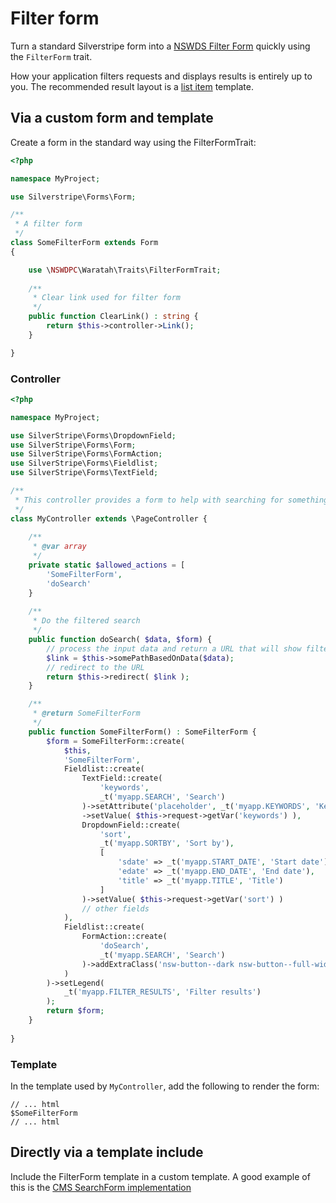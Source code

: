# Filter form

Turn a standard Silverstripe form into a [NSWDS Filter Form](https://digitalnsw.github.io/nsw-design-system/components/filters/index.html) quickly using the `FilterForm` trait.

How your application filters requests and displays results is entirely up to you. The recommended result layout is a [list item](https://digitalnsw.github.io/nsw-design-system/templates/search/filters.html) template.

## Via a custom form and template

Create a form in the standard way using the FilterFormTrait:

```php
<?php

namespace MyProject;

use Silverstripe\Forms\Form;

/**
 * A filter form
 */
class SomeFilterForm extends Form
{

    use \NSWDPC\Waratah\Traits\FilterFormTrait;
    
    /**
     * Clear link used for filter form
     */
    public function ClearLink() : string {
        return $this->controller->Link();
    }

}
```

### Controller

```php
<?php

namespace MyProject;

use SilverStripe\Forms\DropdownField;
use SilverStripe\Forms\Form;
use SilverStripe\Forms\FormAction;
use SilverStripe\Forms\Fieldlist;
use SilverStripe\Forms\TextField;

/**
 * This controller provides a form to help with searching for something
 */
class MyController extends \PageController {
    
    /**
     * @var array
     */
    private static $allowed_actions = [
        'SomeFilterForm',
        'doSearch'
    }
    
    /**
     * Do the filtered search
     */
    public function doSearch( $data, $form) {
        // process the input data and return a URL that will show filtered results
        $link = $this->somePathBasedOnData($data);
        // redirect to the URL
        return $this->redirect( $link );
    }

    /**
     * @return SomeFilterForm
     */
    public function SomeFilterForm() : SomeFilterForm {
        $form = SomeFilterForm::create(
            $this,
            'SomeFilterForm',
            Fieldlist::create(
                TextField::create(
                    'keywords',
                    _t('myapp.SEARCH', 'Search')
                )->setAttribute('placeholder', _t('myapp.KEYWORDS', 'Keywords'))
                ->setValue( $this->request->getVar('keywords') ),
                DropdownField::create(
                    'sort',
                    _t('myapp.SORTBY', 'Sort by'),
                    [
                        'sdate' => _t('myapp.START_DATE', 'Start date'),
                        'edate' => _t('myapp.END_DATE', 'End date'),
                        'title' => _t('myapp.TITLE', 'Title')
                    ]
                )->setValue( $this->request->getVar('sort') )
                // other fields
            ),
            Fieldlist::create(
                FormAction::create(
                    'doSearch',
                    _t('myapp.SEARCH', 'Search')
                )->addExtraClass('nsw-button--dark nsw-button--full-width')
            )
        )->setLegend(
            _t('myapp.FILTER_RESULTS', 'Filter results')
        );
        return $form;
    }
    
}
```

### Template

In the template used by `MyController`, add the following to render the form:

```
// ... html
$SomeFilterForm
// ... html
```

## Directly via a template include

Include the FilterForm template in a custom template. A good example of this is the [CMS SearchForm implementation](https://github.com/nswdpc/waratah/blob/master/themes/nswds/templates/SilverStripe/CMS/Search/Includes/SearchForm.ss)
